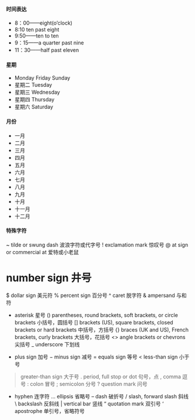 

#### 时间表达
* 8：00——eight(o’clock)
* 8:10 ten past eight 
* 9:50——ten to ten
* 9：15——a quarter past nine
* 11：30——half past eleven


#### 星期
* Monday Friday Sunday
* 星期二 Tuesday
* 星期三 Wednesday
* 星期四 Thursday
* 星期六 Saturday

#### 月份
* 一月 
* 二月
* 三月
* 四月
* 五月
* 六月
* 七月
* 八月
* 九月
* 十月
* 十一月
* 十二月







#### 特殊字符
~   tilde or swung dash 波浪字符或代字号
!   exclamation mark    惊叹号
@   at sign or commercial at    爱特或小老鼠
#   number sign 井号
$   dollar sign 美元符
%   percent sign    百分号
^   caret   脱字符
&   ampersand   与和符
*   asterisk    星号
()  parentheses, round brackets, soft brackets, 
    or circle brackets  小括号，圆括号
[]  brackets (US), square brackets, 
    closed brackets or hard brackets    中括号，方括号
{}  braces (UK and US), French brackets, 
    curly brackets  大括号，花括号
<>  angle brackets or chevrons  尖括号
_   underscore  下划线
+   plus sign   加号
−   minus sign  减号
=   equals sign 等号
<   less-than sign  小于号
>   greater-than sign   大于号
.   period, full stop or dot    句号，点
,   comma   逗号
:   colon   冒号
;   semicolon   分号
?   question mark   问号
-   hyphen  连字符
... ellipsis    省略号
–   dash    破折号
/   slash, forward slash    斜线
\   backslash   反斜线
|   vertical bar    竖线
“   quotation mark  双引号
‘   apostrophe  单引号，省略符号












